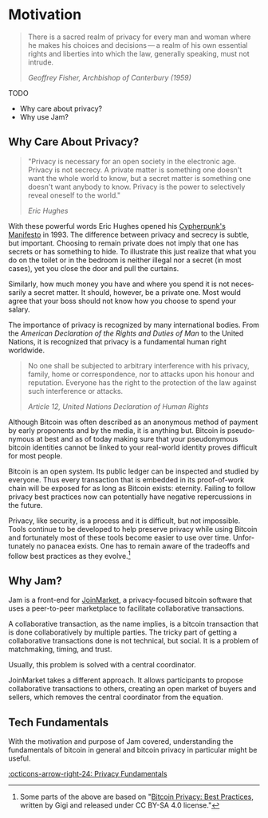 # Motivation

> There is a sacred realm of privacy for every man and woman where he makes his
> choices and decisions — a realm of his own essen­tial rights and liber­ties into
> which the law, gener­ally speaking, must not intrude.
>
> <cite>Geoffrey Fisher, Archbishop of Canter­bury (1959)</cite>

TODO

- Why care about privacy?
- Why use Jam?

## Why Care About Privacy?

> "Privacy is neces­sary for an open society in the electronic age.
> Privacy is not secrecy. A private matter is something one doesn't want
> the whole world to know, but a secret matter is something one doesn't
> want anybody to know. Privacy is the power to selec­tively reveal
> oneself to the world."
>
> <cite>Eric Hughes</cite>

With these powerful words Eric Hughes opened his [Cypher­punk's
Manifesto](https://nakamotoinstitute.org/static/docs/cypherpunk-manifesto.txt)
in 1993. The differ­ence between privacy and secrecy is subtle, but
impor­tant. Choosing to remain private does not imply that one has
secrets or has something to hide. To illus­trate this just realize that
what you do on the toilet or in the bedroom is neither illegal nor
a secret (in most cases), yet you close the door and pull the curtains.

Similarly, how much money you have and where you spend it is not
neces­sarily a secret matter. It should, however, be a private one. Most
would agree that your boss should not know how you choose to spend your
salary.

The impor­tance of privacy is recog­nized by many inter­na­tional
bodies. From the *American Decla­ra­tion of the Rights and Duties of
Man* to the United Nations, it is recog­nized that privacy is
a funda­mental human right worldwide.

> No one shall be subjected to arbitrary inter­fer­ence with his
> privacy, family, home or corre­spon­dence, nor to attacks upon his
> honour and reputa­tion. Everyone has the right to the protec­tion of
> the law against such inter­fer­ence or attacks.
>
> <cite>Article 12, United Nations Decla­ra­tion of Human Rights</cite>

Although Bitcoin was often described as an anony­mous method of payment
by early propo­nents and by the media, it is anything but. Bitcoin is
pseudo­ny­mous at best and as of today making sure that your
pseudo­ny­mous bitcoin identi­ties cannot be linked to your real-world
identity proves diffi­cult for most people. 

Bitcoin is an open system. Its public ledger can be inspected and
studied by everyone. Thus every trans­ac­tion that is embedded in its
proof-of-work chain will be exposed for as long as Bitcoin exists:
eternity. Failing to follow privacy best practices now can poten­tially
have negative reper­cus­sions in the future.

Privacy, like security, is a process and it is diffi­cult, but not
impos­sible. Tools continue to be devel­oped to help preserve privacy
while using Bitcoin and fortu­nately most of these tools become easier
to use over time. Unfor­tu­nately no panacea exists. One has to remain
aware of the trade­offs and follow best practices as they evolve.[^fn1]

[^fn1]: Some parts of the above are based on "[Bitcoin Privacy: Best
Practices](https://dergigi.com/2021/03/14/bitcoin-privacy-best-practices/),
written by Gigi and released under CC BY-SA 4.0 license."

## Why Jam?

Jam is a front-end for [JoinMarket][jmcs], a privacy-focused bitcoin software that
uses a peer-to-peer marketplace to facilitate collaborative transactions.

[jmcs]: https://github.com/JoinMarket-Org/joinmarket-clientserver

A collaborative transaction, as the name implies, is a bitcoin transaction that
is done collaboratively by multiple parties. The tricky part of getting a
collaborative transactions done is not technical, but social. It is a problem of
matchmaking, timing, and trust.

Usually, this problem is solved with a central coordinator.

JoinMarket takes a different approach. It allows participants to propose
collaborative transactions to others, creating an open market of buyers and
sellers, which removes the central coordinator from the equation.


## Tech Fundamentals

With the motivation and purpose of Jam covered, understanding the
fundamentals of bitcoin in general and bitcoin privacy in particular might be
useful.

[:octicons-arrow-right-24: Privacy Fundamentals][fundamentals]

[fundamentals]: ../privacy/01-fundamentals.md
